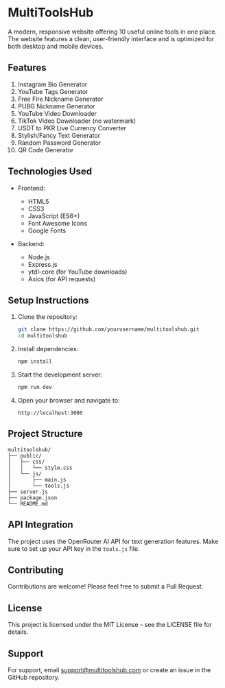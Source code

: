 # MultiToolsHub

A modern, responsive website offering 10 useful online tools in one place. The website features a clean, user-friendly interface and is optimized for both desktop and mobile devices.

## Features

1. Instagram Bio Generator
2. YouTube Tags Generator
3. Free Fire Nickname Generator
4. PUBG Nickname Generator
5. YouTube Video Downloader
6. TikTok Video Downloader (no watermark)
7. USDT to PKR Live Currency Converter
8. Stylish/Fancy Text Generator
9. Random Password Generator
10. QR Code Generator

## Technologies Used

- Frontend:
  - HTML5
  - CSS3
  - JavaScript (ES6+)
  - Font Awesome Icons
  - Google Fonts

- Backend:
  - Node.js
  - Express.js
  - ytdl-core (for YouTube downloads)
  - Axios (for API requests)

## Setup Instructions

1. Clone the repository:
   ```bash
   git clone https://github.com/yourusername/multitoolshub.git
   cd multitoolshub
   ```

2. Install dependencies:
   ```bash
   npm install
   ```

3. Start the development server:
   ```bash
   npm run dev
   ```

4. Open your browser and navigate to:
   ```
   http://localhost:3000
   ```

## Project Structure

```
multitoolshub/
├── public/
│   ├── css/
│   │   └── style.css
│   └── js/
│       ├── main.js
│       └── tools.js
├── server.js
├── package.json
└── README.md
```

## API Integration

The project uses the OpenRouter AI API for text generation features. Make sure to set up your API key in the `tools.js` file.

## Contributing

Contributions are welcome! Please feel free to submit a Pull Request.

## License

This project is licensed under the MIT License - see the LICENSE file for details.

## Support

For support, email support@multitoolshub.com or create an issue in the GitHub repository. 